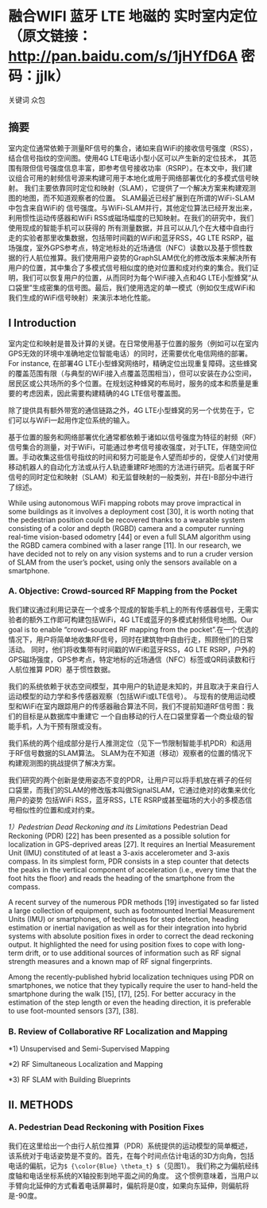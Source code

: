 
# 融合WIFI 蓝牙 LTE 地磁的 实时室内定位 （原文链接：http://pan.baidu.com/s/1jHYfD6A 密码：jjlk）
关键词 众包
## 摘要
室内定位通常依赖于测量RF信号的集合，诸如来自WiFi的接收信号强度（RSS），结合信号指纹的空间图。使用4G LTE电话小型小区可以产生新的定位技术，
其范围有限但信号强度信息丰富，即参考信号接收功率（RSRP）。在本文中，我们建议组合可用的射频信号源来构建可用于本地化或用于网络部署优化的多模式信号映射。
我们主要依靠同时定位和映射（SLAM），它提供了一个解决方案来构建观测图的地图，而不知道观察者的位置。 SLAM最近已经扩展到在所谓的WiFi-SLAM中包含来自WiFi的
信号强度。与WiFi-SLAM并行，其他定位算法已经开发出来，利用惯性运动传感器和WiFi RSS或磁场幅度的已知映射。在我们的研究中，我们使用现成的智能手机可以获得的
所有测量数据，并且可以从几个在大楼中自由行走的实验者那里收集数据，包括带时间戳的WiFi和蓝牙RSS，4G LTE RSRP，磁场强度，室外GPS参考点，特定地标处的近场通信（NFC）读数以及基于惯性数据的行人航位推算。我们使用用户姿势的GraphSLAM优化的修改版本来解决所有用户的位置，其中集合了多模式信号相似度的绝对位置和成对约束的集合。我们证明，我们可以恢复用户的位置，从而同时为每个WiFi接入点和4G LTE小型蜂窝“从口袋里”生成密集的信号图。最后，我们使用选定的单一模式（例如仅生成WiFi和我们生成的WiFi信号映射）来演示本地化性能。

## I Introduction
室内定位和映射是普及计算的关键。在日常使用基于位置的服务（例如可以在室内GPS无效的环境中准确地定位智能电话）的同时，还需要优化电信网络的部署。For instance, 在部署4G LTE小型蜂窝网络时，精确定位出现重复障碍。这些蜂窝的覆盖范围有限（与典型的WiFi接入点覆盖范围相当），但可以安装在办公空间，居民区或公共场所的多个位置。在规划这种蜂窝的布局时，服务的成本和质量是重要的考虑因素，因此需要构建精确的4G LTE信号覆盖图。

除了提供具有额外带宽的通信链路之外，4G LTE小型蜂窝的另一个优势在于，它们可以与WiFi一起用作定位系统的输入。

基于位置的服务和网络部署优化通常都依赖于诸如以信号强度为特征的射频（RF）信号集合的测量，对于WiFi，可能通过参考信号接收强度，对于LTE，伴随空间位置。手动收集这些信号指纹的时间和努力可能是令人望而却步的，促使人们对使用移动机器人的自动化方法或从行人轨迹重建RF地图的方法进行研究。后者属于RF信号的同时定位和映射（SLAM）和无监督映射的一般类别，并在I-B部分中进行了综述。

While using autonomous WiFi mapping robots may prove impractical in some buildings as it involves a deployment cost [30], it is worth noting that the pedestrian position could be recovered thanks to a wearable system consisting of a color and depth (RGBD) camera and a computer running real-time vision-based odometry [44] or even a full SLAM algorithm using the RGBD camera combined with a laser range [11]. In our research, we have decided not to rely on any vision systems and to run a cruder version of SLAM from the user’s pocket, using only the sensors available on a smartphone.

### A. Objective: Crowd-sourced RF Mapping from the Pocket

我们建议通过利用记录在一个或多个现成的智能手机上的所有传感器信号，无需实验者的额外工作即可构建包括WiFi，4G LTE或蓝牙的多模式射频信号地图。Our goal is to enable “crowd-sourced RF mapping from the pocket”.在一个优选的情况下，用户将简单地收集RF信号，同时在建筑物中自由行走，照顾他们的日常活动。 同时，他们将收集带有时间戳的WiFi和蓝牙RSS，4G LTE RSRP，户外的GPS磁场强度，GPS参考点，特定地标的近场通信（NFC）标签或QR码读数和行人航位推算 PDR）基于惯性数据。

我们的系统依赖于状态空间模型，其中用户的轨迹是未知的，并且取决于来自行人运动模型的动力学和多传感器观察（包括WiFi或LTE信号）。 与现有的使用运动模型和WiFi在室内跟踪用户的传感器融合算法不同，我们不提前知道RF信号图：我们的目标是从数据库中重建它 一个自由移动的行人在口袋里穿着一个商业级的智能手机，人为干预有限或没有。

我们系统的两个组成部分是行人推测定位（见下一节限制智能手机PDR）和适用于RF信号数据的SLAM算法。 SLAM为在不知道（移动）观察者的位置的情况下构建观测图的挑战提供了解决方案。

我们研究的两个创新是使用姿态不变的PDR，让用户可以将手机放在裤子的任何口袋里，而我们的SLAM的修改版本叫做SignalSLAM，它通过绝对的收集来优化用户的姿势 包括WiFi RSS，蓝牙RSS，LTE RSRP或甚至磁场的大小的多模态信号相似性的位置和成对约束。

*1）Pedestrian Dead Reckoning and its Limitations*
Pedestrian Dead Reckoning (PDR) [22] has been presented as a possible solution for localization in GPS-deprived areas [27]. It requires an Inertial Measurement Unit (IMU) constituted of at least a 3-axis accelerometer and 3-axis compass. In its simplest form, PDR consists in a step counter that detects the peaks in the vertical component of acceleration (i.e., every time that the foot hits the floor) and reads the heading of the smartphone from the compass.

A recent survey of the numerous PDR methods [19] investigated so far listed a large collection of equipment, such as footmounted Inertial Measurement Units (IMU) or smartphones, of techniques for step detection, heading estimation or inertial navigation as well as for their integration into hybrid systems with absolute position fixes in order to correct the dead reckoning output. It highlighted the need for using position fixes to cope with long-term drift, or to use additional sources of information such as RF signal strength measures and a known map of RF signal fingerprints.

Among the recently-published hybrid localization techniques using PDR on smartphones, we notice that they typically require the user to hand-held the smartphone during the walk [15], [17], [25]. For better accuracy in the estimation of the step length or even the heading direction, it is preferable to use foot-mounted sensors [37], [38].

### B. Review of Collaborative RF Localization and Mapping
*1) Unsupervised and Semi-Supervised Mapping

*2) RF Simultaneous Localization and Mapping

*3) RF SLAM with Building Blueprints

## II. METHODS
### A. Pedestrian Dead Reckoning with Position Fixes

我们在这里给出一个由行人航位推算（PDR）系统提供的运动模型的简单概述，该系统对于电话姿势是不变的。首先，在每个时间点估计电话的3D方向角，包括电话的偏航，记为`$ {\color{Blue} \theta_t} $`（见图1）。 我们称之为偏航经纬度轴和电话坐标系统的X轴投影到地平面之间的角度。 这个惯例意味着，当用户以手臂向北延伸的方式看着电话屏幕时，偏航将是0度，如果向东延伸，则偏航将是-90度。
